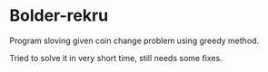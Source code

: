 # Bolder-rekru
Program sloving given coin change problem using greedy method. 

Tried to solve it in very short time, still needs some fixes.
